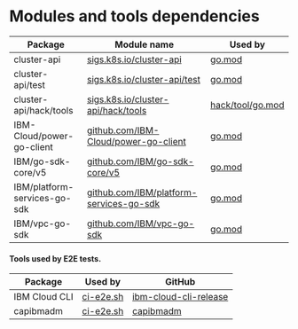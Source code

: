 # Modules and tools dependencies

| Package | Module name | Used by | 
| --- | ----------- | ------- |
| cluster-api | [sigs.k8s.io/cluster-api](https://github.com/kubernetes-sigs/cluster-api) | [go.mod][go.mod1] |
| cluster-api/test | [sigs.k8s.io/cluster-api/test](https://github.com/kubernetes-sigs/cluster-api/tree/main/test) | [go.mod][go.mod1]  |
| cluster-api/hack/tools | [sigs.k8s.io/cluster-api/hack/tools](https://github.com/kubernetes-sigs/cluster-api/tree/main/hack/tools) | [hack/tool/go.mod][go.mod2] |
| IBM-Cloud/power-go-client | [github.com/IBM-Cloud/power-go-client](https://github.com/IBM-Cloud/power-go-client) | [go.mod][go.mod1] |
| IBM/go-sdk-core/v5 | [github.com/IBM/go-sdk-core/v5](https://github.com/IBM/go-sdk-core) | [go.mod][go.mod1] |
| IBM/platform-services-go-sdk | [github.com/IBM/platform-services-go-sdk](https://github.com/IBM/platform-services-go-sdk) | [go.mod][go.mod1] |
| IBM/vpc-go-sdk | [github.com/IBM/vpc-go-sdk](https://github.com/IBM/vpc-go-sdk) | [go.mod][go.mod1] |



#### Tools used by E2E tests.

| Package | Used by | GitHub |
| --- | ----------- | ------ |
| IBM Cloud CLI | [ci-e2e.sh](https://github.com/kubernetes-sigs/cluster-api-provider-ibmcloud/blob/main/scripts/ci-e2e.sh) | [ibm-cloud-cli-release](https://github.com/IBM-Cloud/ibm-cloud-cli-release.git) |
| capibmadm | [ci-e2e.sh](https://github.com/kubernetes-sigs/cluster-api-provider-ibmcloud/blob/main/scripts/ci-e2e.sh) | [capibmadm](https://github.com/kubernetes-sigs/cluster-api-provider-ibmcloud/tree/main/cmd/capibmadm) |


[go.mod1]: https://github.com/kubernetes-sigs/cluster-api-provider-ibmcloud/blob/main/go.mod
[go.mod2]: https://github.com/kubernetes-sigs/cluster-api-provider-ibmcloud/blob/main/hack/tools/go.mod